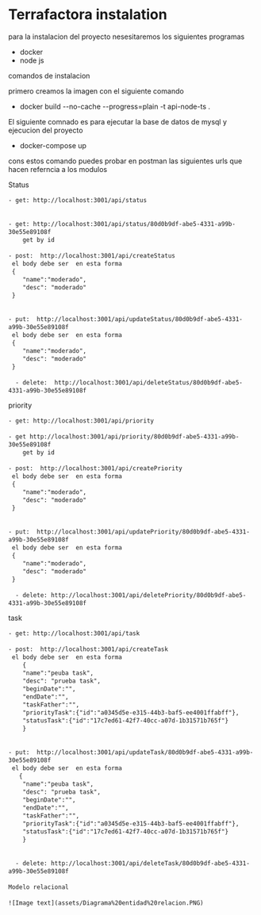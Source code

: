 
# Terrafactora instalation

para la instalacion del proyecto nesesitaremos los siguientes programas 
- docker
- node js  

comandos de instalacion

primero creamos la imagen con el siguiente comando 
- docker build --no-cache --progress=plain  -t api-node-ts . 

El siguiente comnado es para ejecutar la base de datos de mysql y ejecucion del proyecto

- docker-compose up



cons estos comando puedes probar en postman las siguientes urls que hacen referncia a los modulos 

Status


    - get: http://localhost:3001/api/status

        
    - get: http://localhost:3001/api/status/80d0b9df-abe5-4331-a99b-30e55e89108f
        get by id

    - post:  http://localhost:3001/api/createStatus
     el body debe ser  en esta forma 
     {
        "name":"moderado",
        "desc": "moderado"
     }
     
     
    - put:  http://localhost:3001/api/updateStatus/80d0b9df-abe5-4331-a99b-30e55e89108f
     el body debe ser  en esta forma 
     {
        "name":"moderado",
        "desc": "moderado"
     }

      - delete:  http://localhost:3001/api/deleteStatus/80d0b9df-abe5-4331-a99b-30e55e89108f

priority

    - get: http://localhost:3001/api/priority

    - get http://localhost:3001/api/priority/80d0b9df-abe5-4331-a99b-30e55e89108f
        get by id

    - post:  http://localhost:3001/api/createPriority
     el body debe ser  en esta forma 
     {
        "name":"moderado",
        "desc": "moderado"
     }
     
     
    - put:  http://localhost:3001/api/updatePriority/80d0b9df-abe5-4331-a99b-30e55e89108f
     el body debe ser  en esta forma 
     {
        "name":"moderado",
        "desc": "moderado"
     }

      - delete: http://localhost:3001/api/deletePriority/80d0b9df-abe5-4331-a99b-30e55e89108f

task

    - get: http://localhost:3001/api/task

    - post:  http://localhost:3001/api/createTask
     el body debe ser  en esta forma 
        {
        "name":"peuba task",
        "desc": "prueba task",
        "beginDate":"",
        "endDate":"",
        "taskFather":"",
        "priorityTask":{"id":"a0345d5e-e315-44b3-baf5-ee4001ffabff"},
        "statusTask":{"id":"17c7ed61-42f7-40cc-a07d-1b31571b765f"}
        }
        
     
    - put:  http://localhost:3001/api/updateTask/80d0b9df-abe5-4331-a99b-30e55e89108f
     el body debe ser  en esta forma 
       {
        "name":"peuba task",
        "desc": "prueba task",
        "beginDate":"",
        "endDate":"",
        "taskFather":"",
        "priorityTask":{"id":"a0345d5e-e315-44b3-baf5-ee4001ffabff"},
        "statusTask":{"id":"17c7ed61-42f7-40cc-a07d-1b31571b765f"}
        }


      - delete: http://localhost:3001/api/deleteTask/80d0b9df-abe5-4331-a99b-30e55e89108f

    Modelo relacional

    ![Image text](assets/Diagrama%20entidad%20relacion.PNG)